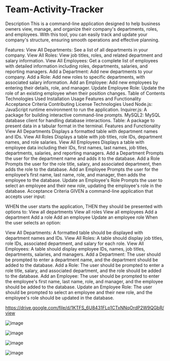 # Team-Activity-Tracker
Description
This is a command-line application designed to help business owners view, manage, and organize their company's departments, roles, and employees. With this tool, you can easily track and update your company's structure, ensuring smooth operations and effective planning.

Features:
View All Departments: See a list of all departments in your company.
View All Roles: View job titles, roles, and related department and salary information.
View All Employees: Get a complete list of employees with detailed information including roles, departments, salaries, and reporting managers.
Add a Department: Add new departments to your company.
Add a Role: Add new roles to specific departments, with associated salary information.
Add an Employee: Add new employees by entering their details, role, and manager.
Update Employee Role: Update the role of an existing employee when their position changes.
Table of Contents
Technologies Used
Installation
Usage
Features and Functionality
Acceptance Criteria
Contributing
License
Technologies Used
Node.js: JavaScript runtime environment to run the application.
Inquirer.js: A package for building interactive command-line prompts.
MySQL2: MySQL database client for handling database interactions.
Table: A package to present data in a tabular format in the terminal.
Features and Functionality
View All Departments
Displays a formatted table with department names and IDs.
View All Roles
Displays a table with job titles, role IDs, department names, and role salaries.
View All Employees
Displays a table with employee data including their IDs, first names, last names, job titles, departments, salaries, and reporting managers.
Add a Department
Prompts the user for the department name and adds it to the database.
Add a Role
Prompts the user for the role title, salary, and associated department, then adds the role to the database.
Add an Employee
Prompts the user for the employee’s first name, last name, role, and manager, then adds the employee to the database.
Update an Employee's Role
Prompts the user to select an employee and their new role, updating the employee's role in the database.
Acceptance Criteria
GIVEN a command-line application that accepts user input:

WHEN the user starts the application, THEN they should be presented with options to:
View all departments
View all roles
View all employees
Add a department
Add a role
Add an employee
Update an employee role
When the user selects an option:

View All Departments: A formatted table should be displayed with department names and IDs.
View All Roles: A table should display job titles, role IDs, associated department, and salary for each role.
View All Employees: A table should display employee IDs, names, job titles, departments, salaries, and managers.
Add a Department: The user should be prompted to enter a department name, and the department should be added to the database.
Add a Role: The user should be prompted to enter a role title, salary, and associated department, and the role should be added to the database.
Add an Employee: The user should be prompted to enter the employee's first name, last name, role, and manager, and the employee should be added to the database.
Update an Employee Role: The user should be prompted to select an employee and their new role, and the employee's role should be updated in the database.

https://drive.google.com/file/d/1KTFS_6U8431FLp1CTxNNqOrdP2W9QGbR/view

![image](https://github.com/user-attachments/assets/6cf87e30-04d8-47f1-b76b-0af7f36e058d)


![image](https://github.com/user-attachments/assets/62e62e3c-8e14-45e6-901e-bdcf05c6595d)

![image](https://github.com/user-attachments/assets/92c14d84-b28c-4d78-9627-cb44994a6e1d)

![image](https://github.com/user-attachments/assets/fbe9ff73-6b38-4f6c-900e-07e1df162165)



